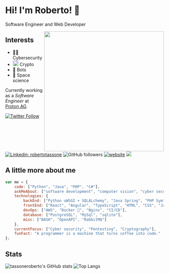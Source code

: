 # Hi! I'm Roberto! 👋

Software Engineer and Web Developer

<img align='right' src="https://media.giphy.com/media/MM0Jrc8BHKx3y/giphy.gif" width="380">

## Interests

- 👨‍💻 Cybersecurity
- <img src="https://abs.twimg.com/hashflags/Bitcoin_evergreen/Bitcoin_evergreen.png" width="18"> Crypto
- 🤖 Bots
- 🚀 Space science

Currently working as a <span><em>Software Engineer</em> at <a href="https://proton.me">Proton AG</a>.</span>

[![Twitter Follow](https://img.shields.io/twitter/follow/roberto_tassone?label=Follow)](https://twitter.com/intent/follow?screen_name=roberto_tassone)
[![Linkedin: robertotassone](https://img.shields.io/badge/-robertotassone-blue?style=flat-square&logo=Linkedin&logoColor=white&link=https://www.linkedin.com/in/robertotassone/)](https://www.linkedin.com/in/robertotassone/)
![GitHub followers](https://img.shields.io/github/followers/tassoneroberto?label=Follow&style=social)
[![website](https://img.shields.io/badge/Website-46a2f1.svg?&style=flat-square&logo=Google-Chrome&logoColor=white&link=https://www.robertotassone.com/)](https://www.robertotassone.com/)
![](https://visitor-badge.glitch.me/badge?page_id=tassoneroberto.tassoneroberto)

## A little more about me

```javascript
var me = {
    code: ["Python", "Java", "PHP", "C#"],
    askMeAbout: ["software development", "computer vision", "cyber security", "crypto currencies"],
    technologies: {
        backEnd: ["Python uWSGI + SQLALchemy", "Java Spring", "PHP Symfony"],
        frontEnd: ["React", "Angular", "TypeScript", "HTML", "CSS", "Javascript"],
        devOps: ["AWS", "Docker 🐳", "Nginx", "CI/CD"],
        database: ["PostgreSQL", "MySql", "sqlite"],
        misc: ["BASH", "OpenAPI", "RabbitMQ"]
    },
    currentFocus: ["Cyber security", "Pentesting", "Cryptography"],
    funFact: "A programmer is a machine that turns coffee into code."
};
```

## Stats
![tassoneroberto's GitHub stats](https://github-readme-stats.vercel.app/api?username=tassoneroberto&show_icons=true&theme=github_dark)
![Top Langs](https://github-readme-stats.vercel.app/api/top-langs/?username=tassoneroberto&layout=compact&langs_count=8&theme=github_dark)
